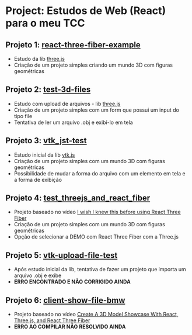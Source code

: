 # Project: Estudos de Web (React) para o meu TCC

## Projeto 1: [react-three-fiber-example](./react-three-fiber-example)
- Estudo da lib [three.js](https://threejs.org/) 
- Criação de um projeto simples criando um mundo 3D com figuras geométricas

## Projeto 2: [test-3d-files](./test-3d-files)
- Estudo com upload de arquivos - lib [three.js](https://docs.google.com/document/d/1o0DAZIrZ9n-LeMFqYiFe_WYs23iAGLmGxXAWy3Hw5uE/edit?usp=sharing) 
- Criação de um projeto simples com um form que possui um input do tipo file
- Tentativa de ler um arquivo .obj e exibí-lo em tela

## Projeto 3: [vtk_jst-test](./vtk_jst-test)
- Estudo inicial da lib [vtk.js](https://kitware.github.io/vtk-js/docs/vtk_react.html) 
- Criação de um projeto simples com um mundo 3D com figuras geométricas
- Possibilidade de mudar a forma do arquivo com um elemento em tela e a forma de exibição

## Projeto 4: [test_threejs_and_react_fiber](./test_threejs_and_react_fiber)
- Projeto baseado no vídeo [I wish I knew this before using React Three Fiber
](https://www.youtube.com/watch?v=DPl34H2ISsk&t=1383s&ab_channel=RabbitHoleSyndrome) 
- Criação de um projeto simples com um mundo 3D com figuras geométricas
- Opção de selecionar a DEMO com React Three Fiber com a Three.js

## Projeto 5: [vtk-upload-file-test](./vtk-upload-file-test)
- Após estudo inicial da lib, tentativa de fazer um projeto que importa um arquivo .obj e exibe
- **ERRO ENCONTRADO E NÃO CORRIGIDO AINDA**

## Projeto 6: [client-show-file-bmw](./client-show-file-bmw/)
- Projeto baseado no vídeo [Create A 3D Model Showcase With React, Three.js, and React Three Fiber
](https://youtu.be/QaRIHrRclVk)
- **ERRO AO COMPILAR NÃO RESOLVIDO AINDA**